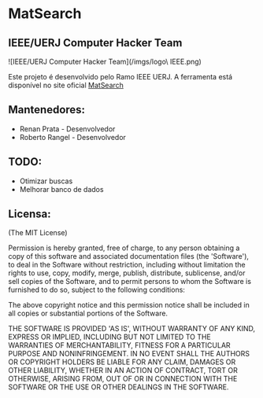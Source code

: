 MatSearch
=============

IEEE/UERJ Computer Hacker Team
-----------
![IEEE/UERJ Computer Hacker Team](/imgs/logo\ IEEE.png)


Este projeto é desenvolvido pelo Ramo IEEE UERJ. A ferramenta está disponível no site oficial [MatSearch](http://matsearch.tk)


Mantenedores:
-----------
* Renan Prata - Desenvolvedor
* Roberto Rangel - Desenvolvedor

TODO:
----
* Otimizar buscas
* Melhorar banco de dados

Licensa:
-------

(The MIT License)

Permission is hereby granted, free of charge, to any person obtaining
a copy of this software and associated documentation files (the
'Software'), to deal in the Software without restriction, including
without limitation the rights to use, copy, modify, merge, publish,
distribute, sublicense, and/or sell copies of the Software, and to
permit persons to whom the Software is furnished to do so, subject to
the following conditions:

The above copyright notice and this permission notice shall be
included in all copies or substantial portions of the Software.

THE SOFTWARE IS PROVIDED 'AS IS', WITHOUT WARRANTY OF ANY KIND,
EXPRESS OR IMPLIED, INCLUDING BUT NOT LIMITED TO THE WARRANTIES OF
MERCHANTABILITY, FITNESS FOR A PARTICULAR PURPOSE AND NONINFRINGEMENT.
IN NO EVENT SHALL THE AUTHORS OR COPYRIGHT HOLDERS BE LIABLE FOR ANY
CLAIM, DAMAGES OR OTHER LIABILITY, WHETHER IN AN ACTION OF CONTRACT,
TORT OR OTHERWISE, ARISING FROM, OUT OF OR IN CONNECTION WITH THE
SOFTWARE OR THE USE OR OTHER DEALINGS IN THE SOFTWARE.
